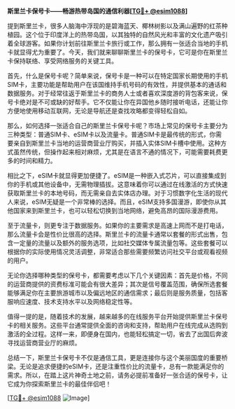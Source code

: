 **斯里兰卡保号卡——畅游热带岛国的通信利器[[TG💪+ @esim1088](https://t.me/s/esim1088)]**

提到斯里兰卡，很多人脑海中浮现的是碧海蓝天、椰林树影以及满山遍野的红茶种植园。这个位于印度洋上的热带岛国，以其独特的自然风光和丰富的文化遗产吸引着全球游客。如果你计划前往斯里兰卡旅行或工作，那么拥有一张适合当地的手机卡就显得尤为重要了。今天，我们就来聊聊斯里兰卡的保号卡，它可是你在斯里兰卡保持联络、享受网络服务的关键工具。

首先，什么是保号卡呢？简单来说，保号卡是一种可以在特定国家长期使用的手机SIM卡，主要功能是帮助用户在该国维持手机号码的有效性，并提供基本的通话和数据服务。对于经常往返于斯里兰卡的商务人士或者喜欢深度游的背包客来说，保号卡绝对是不可或缺的好帮手。它不仅能让你在异国他乡随时接听电话，还能让你方便地使用移动互联网，无论是导航还是查找攻略都变得轻松自如。

那么，如何选择一张适合自己的斯里兰卡保号卡呢？市场上常见的保号卡主要分为三种类型：普通SIM卡、eSIM卡以及流量卡。普通SIM卡是最传统的形式，你需要亲自到斯里兰卡当地的运营商营业厅购买，并插入实体SIM卡槽中使用。这种方式虽然传统，但操作起来相对麻烦，尤其是在语言不通的情况下，可能需要耗费更多的时间和精力。

相比之下，eSIM卡就显得更加便捷了。eSIM是一种嵌入式芯片，可以直接集成到你的手机或其他设备中，无需物理插拔。这意味着你可以通过在线激活的方式快速获取斯里兰卡的本地号码，而无需亲自去实体店办理。对于习惯数字化生活的现代人来说，eSIM无疑是一个非常棒的选择。而且，eSIM支持多国漫游，即使你从其他国家来到斯里兰卡，也可以轻松切换到当地网络，避免高昂的国际漫游费用。

至于流量卡，则更专注于数据服务。如果你的主要需求是高速上网而不是打电话，那么流量卡会是性价比很高的选择。斯里兰卡的流量卡通常以套餐的形式出售，包含一定量的流量以及额外的服务选项，比如社交媒体专属流量包等。这些套餐可以根据你的实际使用情况灵活调整，非常适合那些需要频繁访问社交平台或观看视频的用户。

无论你选择哪种类型的保号卡，都需要考虑以下几个关键因素：首先是价格，不同的运营商提供的资费标准可能会有很大差异；其次是信号覆盖范围，确保所选套餐能够满足你在主要旅游城市以及偏远地区的通信需求；最后则是服务质量，包括客服响应速度、技术支持水平以及网络稳定性等。

值得一提的是，随着技术的发展，越来越多的在线服务平台开始提供斯里兰卡保号卡的相关服务。这些平台通常提供全面的咨询和支持，帮助用户在线完成从选购到激活的全过程。这样一来，即便身在国内，也能轻松搞定一切，省去了出国后奔波寻找运营商营业厅的麻烦。

总结一下，斯里兰卡保号卡不仅是通信工具，更是连接你与这个美丽国度的重要桥梁。无论是追求便捷的eSIM卡，还是注重性价比的流量卡，总有一款能满足你的需求。所以，在踏上这片神奇土地之前，请务必提前准备好一张合适的保号卡，让它成为你探索斯里兰卡的最佳伴侣吧！

[[TG💪+ @esim1088](https://t.me/s/esim1088) ![Image](https://i.postimg.cc/4NQfJmqS/Snipaste-2025-05-13-00-14-12.png)]